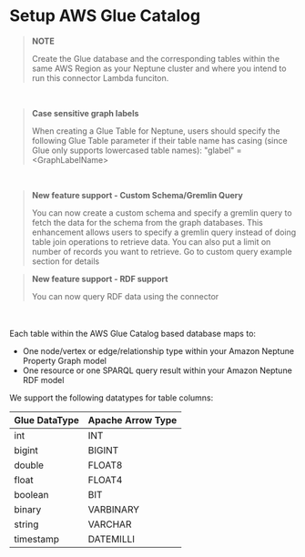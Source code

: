 
# Setup AWS Glue Catalog

> **NOTE**
>
> Create the Glue database and the corresponding tables within the same AWS Region as your Neptune cluster and where you intend to run this connector Lambda funciton.

<br/>

> **Case sensitive graph labels**
>
> When creating a Glue Table for Neptune, users should specify the following Glue Table parameter if their table name has casing (since Glue only supports lowercased table names):
    "glabel" = &lt;GraphLabelName&gt;
<br/>


> **New feature support - Custom Schema/Gremlin Query**
>
> You can now create a custom schema and specify a gremlin query to fetch the data for the schema from the graph databases. This enhancement allows users to specify a gremlin query instead of doing table join operations to retrieve data. You can also put a limit on number of records you want to retrieve.  Go to custom query example section for details

> **New feature support - RDF support**
>
> You can now query RDF data using the connector


<br/>


<br/>
Each table within the AWS Glue Catalog based database maps to:

- One node/vertex or edge/relationship type within your Amazon Neptune Property Graph model
- One resource or one SPARQL query result within your Amazon Neptune RDF model

We support the following datatypes for table columns:
        
|Glue DataType|Apache Arrow Type|
|-------------|-----------------|
|int|INT|
|bigint|BIGINT|
|double|FLOAT8|
|float|FLOAT4|
|boolean|BIT|
|binary|VARBINARY|
|string|VARCHAR|
|timestamp|DATEMILLI|

<br/>



